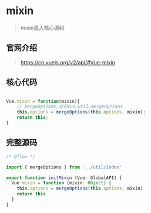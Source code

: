 <!--
 * @Author: zyxm5
 * @Date: 2020-10-17 14:57:10
 * @LastEditors: zyxm5
 * @LastEditTime: 2021-01-25 13:19:57
 * @Description: mixin源码分析
-->
# mixin

> mixin混入核心源码

## 官网介绍

> https://cn.vuejs.org/v2/api/#Vue-mixin

## 核心代码

```js

Vue.mixin = function(mixin){
    // mergeOptions,详见Vue.util.mergeOptions
    this.options = mergeOptions(this.options, mixin);
    return this;
}
```

## 完整源码

```ts
/* @flow */

import { mergeOptions } from '../util/index'

export function initMixin (Vue: GlobalAPI) {
  Vue.mixin = function (mixin: Object) {
    this.options = mergeOptions(this.options, mixin)
    return this
  }
}
```
